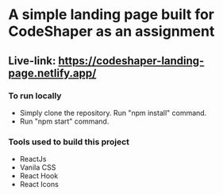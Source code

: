 # A simple landing page built for CodeShaper as an assignment

## Live-link: https://codeshaper-landing-page.netlify.app/

### To run locally
* Simply clone the repository. Run "npm install" command.
* Run "npm start" command.

### Tools used to build this project
* ReactJs
* Vanila CSS 
* React Hook
* React Icons